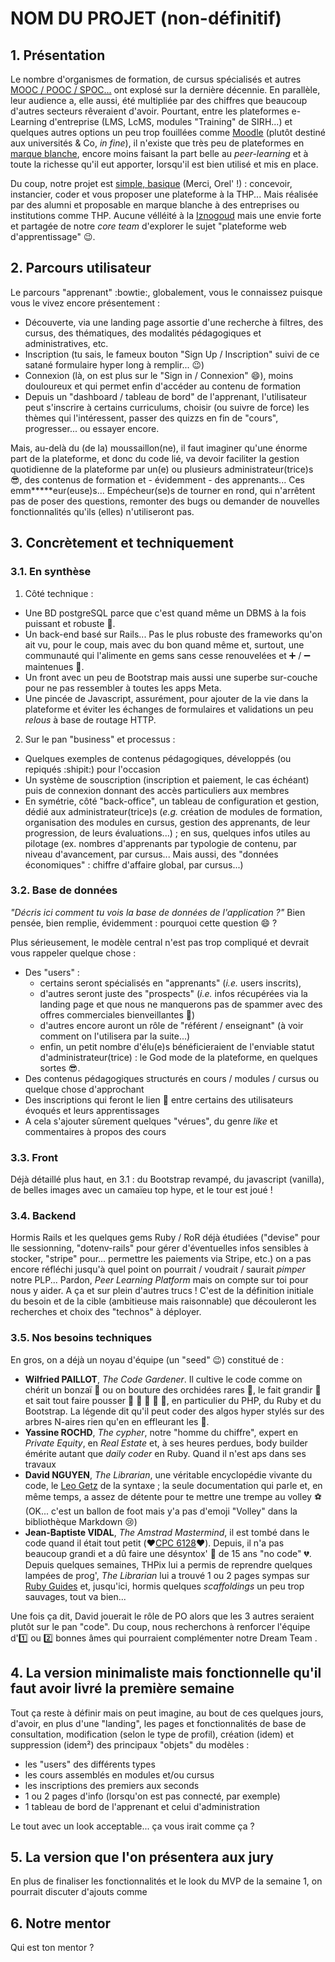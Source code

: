 # NOM DU PROJET (non-définitif)

## 1. Présentation
Le nombre d'organismes de formation, de cursus spécialisés et autres [MOOC / POOC / SPOC...](https://www.journaldunet.com/management/formation/1180044-mooc-cooc-spoc-sooc-quelles-differences/) ont explosé sur la dernière décennie. En parallèle, leur audience a, elle aussi, été multipliée par des chiffres que beaucoup d'autres secteurs rêveraient d'avoir.
Pourtant, entre les plateformes e-Learning d'entreprise (LMS, LcMS, modules "Training" de SIRH...) et quelques autres options un peu trop fouillées comme [Moodle](https://moodle.org/) (plutôt destiné aux universités & Co, _in fine_), il n'existe que très peu de plateformes en [marque blanche](https://fr.wikipedia.org/wiki/Marque_blanche), encore moins faisant la part belle au _peer-learning_ et à toute la richesse qu'il eut apporter, lorsqu'il est bien utilisé et mis en place.

Du coup, notre projet est [simple, basique](https://www.youtube.com/watch?v=2bjk26RwjyU) (Merci, Orel' !) : concevoir, instancier, coder et vous proposer une plateforme à la THP... Mais réalisée par des alumni et proposable en marque blanche à des entreprises ou institutions comme THP. 
Aucune vélléité à la [Iznogoud](https://www.dargaud.com/bd/iznogoud/iznogoud-tome-1-le-grand-vizir-iznogoud-bda5018560) mais une envie forte et partagée de notre _core team_ d'explorer le sujet "plateforme web d'apprentissage" :wink:. 

## 2. Parcours utilisateur
Le parcours "apprenant" :bowtie:, globalement, vous le connaissez puisque vous le vivez encore présentement : 
- Découverte, via une landing page assortie d'une recherche à filtres, des cursus, des thématiques, des modalités pédagogiques et administratives, etc.
- Inscription (tu sais, le fameux bouton "Sign Up / Inscription" suivi de ce satané formulaire hyper long à remplir... :wink:) 
- Connexion (là, on est plus sur le "Sign in / Connexion" :smile:), moins douloureux et qui permet enfin d'accéder au contenu de formation
- Depuis un "dashboard / tableau de bord" de l'apprenant, l'utilisateur peut s'inscrire à certains curriculums, choisir (ou suivre de force) les thèmes qui l'intéressent, passer des quizzs en fin de "cours", progresser... ou essayer encore.

Mais, au-delà du (de la) moussaillon(ne), il faut imaginer qu'une énorme part de la plateforme, et donc du code lié, va devoir faciliter la gestion quotidienne de la plateforme par un(e) ou plusieurs administrateur(trice)s :sunglasses:, des contenus de formation et - évidemment - des apprenants... Ces emm*****eur(euse)s... Empécheur(se)s de tourner en rond, qui n'arrêtent pas de poser des questions, remonter des bugs ou demander de nouvelles fonctionnalités qu'ils (elles) n'utiliseront pas.

## 3. Concrètement et techniquement

### 3.1. En synthèse
1. Côté technique :  
  + Une BD postgreSQL parce que c'est quand même un DBMS à la fois puissant et robuste :muscle:.  
  + Un back-end basé sur Rails... Pas le plus robuste des frameworks qu'on ait vu, pour le coup, mais avec du bon quand même et, surtout, une communauté qui l'alimente en gems sans cesse renouvelées et :heavy_plus_sign: / :heavy_minus_sign: maintenues :bug:.  
  + Un front avec un peu de Bootstrap mais aussi une superbe sur-couche pour ne pas ressembler à toutes les apps Meta.  
  + Une pincée de Javascript, assurément, pour ajouter de la vie dans la plateforme et éviter les échanges de formulaires et validations un peu _relous_ à base de routage HTTP.
2. Sur le pan "business" et processus :  
  + Quelques exemples de contenus pédagogiques, développés (ou repiqués :shipit:) pour l'occasion  
  + Un système de souscription (inscription et paiement, le cas échéant) puis de connexion donnant des accès particuliers aux membres  
  + En symétrie, côté "back-office", un tableau de configuration et gestion, dédié aux administrateur(trice)s (_e.g._ création de modules de formation, organisation des modules en cursus, gestion des apprenants, de leur progression, de leurs évaluations...) ; en sus, quelques infos utiles au pilotage (ex. nombres d'apprenants par typologie de contenu, par niveau d'avancement, par cursus... Mais aussi, des "données économiques" : chiffre d'affaire global, par cursus...)  

### 3.2. Base de données
_"Décris ici comment tu vois la base de données de l'application ?"_
Bien pensée, bien remplie, évidemment : pourquoi cette question :smile: ?

Plus sérieusement, le modèle central n'est pas trop compliqué et devrait vous rappeler quelque chose :
- Des "users" :
  - certains seront spécialisés en "apprenants" (_i.e._ users inscrits), 
  - d'autres seront juste des "prospects" (_i.e._ infos récupérées via la landing page et que nous ne manquerons pas de spammer avec des offres commerciales bienveillantes :japanese_ogre:)
  - d'autres encore auront un rôle de "référent / enseignant" (à voir comment on l'utilisera par la suite...)
  - enfin, un petit nombre d'élu(e)s bénéficieraient de l'enviable statut d'administrateur(trice) : le God mode de la plateforme, en quelques sortes :sunglasses:.
- Des contenus pédagogiques structurés en cours / modules / cursus ou quelque chose d'approchant
- Des inscriptions qui feront le lien :link: entre certains des utilisateurs évoqués et leurs apprentissages
- A cela s'ajouter sûrement quelques "vérues", du genre _like_ et commentaires à propos des cours

### 3.3. Front
Déjà détaillé plus haut, en 3.1 : du Bootstrap revampé, du javascript (vanilla), de belles images avec un camaïeu top hype, et le tour est joué !

### 3.4. Backend
Hormis Rails et les quelques gems Ruby / RoR déjà étudiées ("devise" pour lle sessionning, "dotenv-rails" pour gérer d'éventuelles infos sensibles à stocker, "stripe" pour... permettre les paiements via Stripe, etc.) on a pas encore réfléchi jusqu'à quel point on pourrait / voudrait / saurait _pimper_ notre PLP... Pardon, _Peer Learning Platform_ mais on compte sur toi pour nous y aider. A ça et sur plein d'autres trucs ! C'est de la définition initiale du besoin et de la cible (ambitieuse mais raisonnable) que découleront les recherches et choix des "technos" à déployer.

### 3.5. Nos besoins techniques
En gros, on a déjà un noyau d'équipe (un "seed" :wink:) constitué de :
  - **Wilfried PAILLOT**, _The Code Gardener_. Il cultive le code comme on chérit un bonzaï :deciduous_tree: ou on bouture des orchidées rares :hibiscus:, le fait grandir :seedling: et sait tout faire pousser :cherry_blossom: :ear_of_rice: :blossom: :palm_tree: :mushroom:, en particulier du PHP, du Ruby et du Bootstrap. La légende dit qu'il peut coder des algos hyper stylés sur des arbres N-aires rien qu'en en effleurant les :fallen_leaf:.
  - **Yassine ROCHD**, _The cypher_, notre "homme du chiffre", expert en _Private Equity_, en _Real Estate_ et, à ses heures perdues, body builder émérite autant que _daily coder_ en Ruby. Quand il n'est aps dans ses travaux
  - **David NGUYEN**, _The Librarian_, une véritable encyclopédie vivante du code, le [Leo Getz](https://getyarn.io/yarn-clip/5b79e150-5544-465e-b6cc-29b6012f8a43) de la syntaxe ; la seule documentation qui parle et, en même temps, a assez de détente pour te mettre une trempe au volley :soccer: (OK... c'est un ballon de foot mais y'a pas d'emoji "Volley" dans la bibliothèque Markdown :cry:)
  - **Jean-Baptiste VIDAL**, _The Amstrad Mastermind_, il est tombé dans le code quand il était tout petit (:heart:[CPC 6128](https://fr.wikipedia.org/wiki/Amstrad_CPC_6128):heart:). Depuis, il n'a pas beaucoup grandi et a dû faire une désyntox' :syringe: de 15 ans "no code" :broken_heart:. Depuis quelques semaines, THPix lui a permis de reprendre quelques lampées de prog', _The Librarian_ lui a trouvé 1 ou 2 pages sympas sur [Ruby Guides](https://www.rubyguides.com/2020/03/rails-scaffolding/) et, jusqu'ici, hormis quelques _scaffoldings_ un peu trop sauvages, tout va bien...

Une fois ça dit, David jouerait le rôle de PO alors que les 3 autres seraient plutôt sur le pan "code". Du coup, nous recherchons à renforcer l'équipe d':one: ou :two: bonnes âmes qui pourraient complémenter notre Dream Team .


## 4. La version minimaliste mais fonctionnelle qu'il faut avoir livré la première semaine
Tout ça reste à définir mais on peut imagine, au bout de ces quelques jours, d'avoir, en plus d'une "landing", les pages et fonctionnalités de base de consultation, modification (selon le type de profil), création (idem) et suppression (idem²) des principaux "objets" du modèles : 
- les "users" des différents types
- les cours assemblés en modules et/ou cursus
- les inscriptions des premiers aux seconds
- 1 ou 2 pages d'info (lorsqu'on est pas connecté, par exemple)
- 1 tableau de bord de l'apprenant et celui d'administration

Le tout avec un look acceptable... ça vous irait comme ça ?

## 5. La version que l'on présentera aux jury
En plus de finaliser les fonctionnalités et le look du MVP de la semaine 1, on pourrait discuter d'ajouts comme

## 6. Notre mentor
Qui est ton mentor ?
